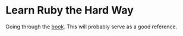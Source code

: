 # Learn Ruby the Hard Way
Going through the [book](https://learnrubythehardway.org/book). This will probably serve as a good reference.
